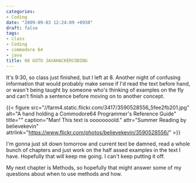 ```yaml
---
categories:
- Coding
date: "2009-09-03 12:24:09 +0930"
draft: false
tags:
- class
- Coding
- commodore 64
- java
title: 60 GOTO JAVAHACKERCODING
---
```


It's 9:30, so class just finished, but I left at 8. Another night of confusing information that would probably make sense if I'd read the text before hand, or wasn't being taught by someone who's thinking of examples on the fly and can't finish a sentence before moving on to another concept.

{{< figure src="//farm4.static.flickr.com/3417/3590528556_5fee2fb201.jpg" alt="A hand holding a Commodore64 Programmer's Reference Guide" title="" caption="Man! This text is oooooooold." attr="Summer Reading by believekevin" attrlink="https://www.flickr.com/photos/believekevin/3590528556/"  >}}

I'm gonna just sit down tomorrow and current text be damned, read a whole bunch of chapters and just work on the half assed examples in the text I have. Hopefully that will keep me going. I can't keep putting it off.

My next chapter is Methods, so hopefully that might answer some of my questions about when to use methods and how.
